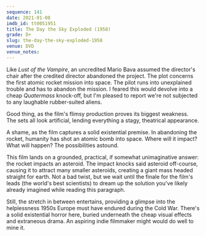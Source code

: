 ```yaml
---
sequence: 141
date: 2021-01-08
imdb_id: tt0051951
title: The Day the Sky Exploded (1958)
grade: D+
slug: the-day-the-sky-exploded-1958
venue: DVD
venue_notes:
---
```


Like <span data-imdb-id="tt0049429">_Lust of the Vampire_</span>, an uncredited Mario Bava assumed the director's chair after the credited director abandoned the project. The plot concerns the first atomic rocket mission into space. The pilot runs into unexplained trouble and has to abandon the mission. I feared this would devolve into a cheap <span data-imdb-id="tt0049646">_Quatermass_</span> knock-off, but I'm pleased to report we're not subjected to any laughable rubber-suited aliens.

<!-- end -->

Good thing, as the film's flimsy production proves its biggest weakness. The sets all look artificial, lending everything a stagy, theatrical appearance.

A shame, as the film captures a solid existential premise. In abandoning the rocket, humanity has shot an atomic bomb into space. Where will it impact? What will happen? The possibilities astound.

This film lands on a grounded, practical, if somewhat unimaginative answer: the rocket impacts an asteroid. The impact knocks said asteroid off-course, causing it to attract many smaller asteroids, creating a giant mass headed straight for earth. Not a bad twist, but we wait until the finale for the film's leads (the world's best scientists) to dream up the solution you've likely already imagined while reading this paragraph.

Still, the stretch in between entertains, providing a glimpse into the helplessness 1950s Europe must have endured during the Cold War. There's a solid existential horror here, buried underneath the cheap visual effects and extraneous drama. An aspiring indie filmmaker might would do well to mine it.
